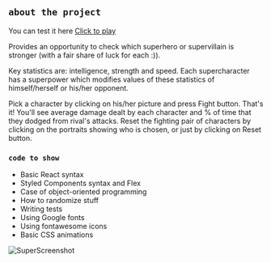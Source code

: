 ## `about the project`

You can test it here [Click to play](https://superhuman-battle-react.herokuapp.com/) 

Provides an opportunity to check which superhero or supervillain is stronger (with a fair share of luck for each :)).

Key statistics are: intelligence, strength and speed. 
Each supercharacter has a superpower which modifies values of these statistics of himself/herself or his/her opponent.

Pick a character by clicking on his/her picture and press Fight button. That's it! You'll see average damage dealt by each character and % of time that they dodged from rival's attacks.
Reset the fighting pair of characters by clicking on the portraits showing who is chosen, or just by clicking on Reset button.

### `code to show`

* Basic React syntax
* Styled Components syntax and Flex
* Case of object-oriented programming
* How to randomize stuff
* Writing tests
* Using Google fonts
* Using fontawesome icons
* Basic CSS animations

![SuperScreenshot](https://i.ibb.co/vVXsJQx/screencapture-localhost-3000-2019-05-31-17-43-45.png)

